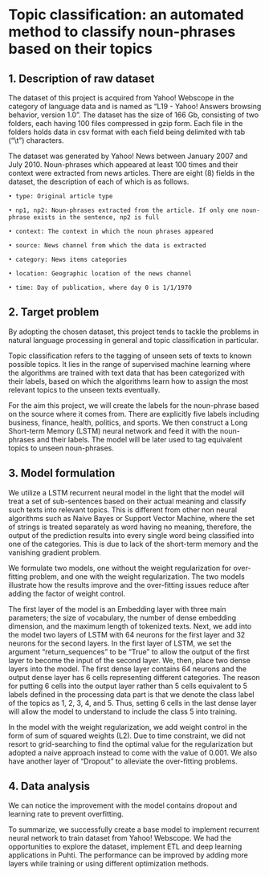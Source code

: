 # Topic classification: an automated method to classify noun-phrases based on their topics

## 1. Description of raw dataset

The dataset of this project is acquired from Yahoo! Webscope in the category of language data and is named as “L19 - Yahoo! Answers browsing behavior, version 1.0”. The dataset has the size of 166 Gb, consisting of two folders, each having 100 files compressed in gzip form. Each file in the folders holds data in csv format with each field being delimited with tab (“\t”) characters.

The dataset was generated by Yahoo! News between January 2007 and July 2010. Noun-phrases which appeared at least 100 times and their context were extracted from news articles. There are eight (8) fields in the dataset, the description of each of which is as follows.

    • type: Original article type
    
    • np1, np2: Noun-phrases extracted from the article. If only one noun-phrase exists in the sentence, np2 is full
    
    • context: The context in which the noun phrases appeared
    
    • source: News channel from which the data is extracted
    
    • category: News items categories
    
    • location: Geographic location of the news channel
    
    • time: Day of publication, where day 0 is 1/1/1970
 
## 2. Target problem 

By adopting the chosen dataset, this project tends to tackle the problems in natural language processing in general and topic classification in particular.

Topic classification refers to the tagging of unseen sets of texts to known possible topics. It lies in the range of supervised machine learning where the algorithms are trained with text data that has been categorized with their labels, based on which the algorithms learn how to assign the most relevant topics to the unseen texts eventually.

For the aim this project, we will create the labels for the noun-phrase based on the source where it comes from. There are explicitly five labels including business, finance, health, politics, and sports. We then construct a Long Short-term Memory (LSTM) neural network and feed it with the noun-phrases and their labels. The model will be later used to tag equivalent topics to unseen noun-phrases.

## 3. Model formulation

We utilize a LSTM recurrent neural model in the light that the model will treat a set of sub-sentences based on their actual meaning and classify such texts into relevant topics. This is different from other non neural algorithms such as Naive Bayes or Support Vector Machine, where the set of strings is treated separately as word having no meaning, therefore, the output of the prediction results into every single word being classified into one of the categories. This is due to lack of the short-term memory and the vanishing gradient problem.

We formulate two models, one without the weight regularization for over-fitting problem, and one with the weight regularization. The two models illustrate how the results improve and the over-fitting issues reduce after adding the factor of weight control.

The first layer of the model is an Embedding layer with three main parameters; the size of vocabulary, the number of dense embedding dimension, and the maximum length of tokenized texts. Next, we add into the model two layers of LSTM with 64 neurons for the first layer and 32 neurons for the second layers. In the first layer of LSTM, we set the argument “return_sequences” to be “True” to allow the output of the first layer to become the input of the second layer. We, then, place two dense layers into the model. The first dense layer contains 64 neurons and the output dense layer has 6 cells representing different categories. The reason for putting 6 cells into the output layer rather than 5 cells equivalent to 5 labels defined in the processing data part is that we denote the class label of the topics as 1, 2, 3, 4, and 5. Thus, setting 6 cells in the last dense layer will allow the model to understand to include the class 5 into training. 

In the model with the weight regularization, we add weight control in the form of sum of squared weights (L2). Due to time constraint, we did not resort to grid-searching to find the optimal value for the regularization but adopted a naive approach instead to come with the value of 0.001. We also have another layer of “Dropout” to alleviate the over-fitting problems. 

## 4. Data analysis

We can notice the improvement with the model contains dropout and learning rate to prevent overfitting.

To summarize, we successfully create a base model to implement recurrent neural network to train dataset from Yahoo! Webscope. We had the opportunities to explore the dataset, implement ETL and deep learning applications in Puhti. The performance can be improved by adding more layers while training or using different optimization methods.
